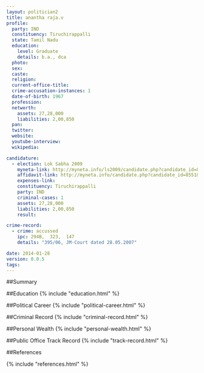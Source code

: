 ```yaml
---
layout: politician2
title: anantha raja.v
profile: 
  party: IND
  constituency: Tiruchirappalli
  state: Tamil Nadu
  education: 
    level: Graduate
    details: b.a., dca
  photo: 
  sex: 
  caste: 
  religion: 
  current-office-title: 
  crime-accusation-instances: 1
  date-of-birth: 1967
  profession: 
  networth: 
    assets: 27,28,000
    liabilities: 2,00,850
  pan: 
  twitter: 
  website: 
  youtube-interview: 
  wikipedia: 

candidature: 
  - election: Lok Sabha 2009
    myneta-link: http://myneta.info/ls2009/candidate.php?candidate_id=8551
    affidavit-link: http://myneta.info/candidate.php?candidate_id=8551&scan=original
    expenses-link: 
    constituency: Tiruchirappalli 
    party: IND
    criminal-cases: 1
    assets: 27,28,000
    liabilities: 2,00,850
    result:  

crime-record: 
  - crime: accussed
    ipc: 294B,  323,  147
    details: "395/06, JM-Court dated 28.05.2007" 

date: 2014-01-28
version: 0.0.5
tags: 
---
```

##Summary


##Education
{% include "education.html" %}


##Political Career
{% include "political-career.html" %}


##Criminal Record
{% include "criminal-record.html" %}


##Personal Wealth
{% include "personal-wealth.html" %}


##Public Office Track Record
{% include "track-record.html" %}


##References


{% include "references.html" %}